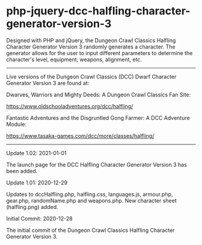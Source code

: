 # php-jquery-dcc-halfling-character-generator-version-3
Designed with PHP and jQuery, the Dungeon Crawl Classics Halfling Character Generator Version 3 randomly generates a character. The generator allows for the user to input different parameters to determine the character's level, equipment, weapons, alignment, etc.


----------------------

Live versions of the Dungeon Crawl Classics (DCC) Dwarf Character Generator Version 3 are found at:

Dwarves, Warriors and Mighty Deeds: A Dungeon Crawl Classics Fan Site:

https://www.oldschooladventures.org/dcc/halfling/

Fantastic Adventures and the Disgruntled Gong Farmer: A DCC Adventure Module:

https://www.tasaka-games.com/dcc/more/classes/halfling/

-------------------------------


Update 1.02: 2021-01-01

The launch page for the DCC Halfling Character Generator Version 3 has been added.


Update 1.01: 2020-12-29

Updates to dccHalfling.php, halfling.css, languages.js, armour.php, gear.php, randomName.php and weapons.php.  New character sheet (halfling.png) added.


Initial Commit: 2020-12-28

The initial commit of the Dungeon Crawl Classics Halfling Character Generator Version 3.
